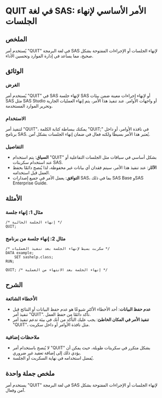<!--
Meta Description: # QUIT في لغة SAS: الأمر الأساسي لإنهاء الجلسات ## الملخص يُستخدم أمر "QUIT" في لغة البرمجة SAS لإنهاء الجلسات أو الإجراءات المفتوحة بشكل صحيح، مما يس...
Meta Keywords: sas, quit, أمر, الأمر, لإنهاء
-->

# QUIT في لغة SAS: الأمر الأساسي لإنهاء الجلسات

## الملخص
يُستخدم أمر "QUIT" في لغة البرمجة SAS لإنهاء الجلسات أو الإجراءات المفتوحة بشكل صحيح، مما يساعد في إدارة الموارد وتحسين الأداء.

## الوثائق
### الغرض
يُستخدم أمر "QUIT" في SAS لإنهاء جلسة SAS أو لإنهاء إجراءات معينة ضمن بيئات SAS مثل SAS Studio أو واجهات الأوامر. عند تنفيذ هذا الأمر، يتم إنهاء العمليات الجارية وتحرير الموارد المستخدمة.

### الاستخدام
لتنفيذ أمر "QUIT"، يمكنك ببساطة كتابة الكلمة "QUIT;" في نافذة الأوامر، أو داخل برنامج SAS. يُعتبر هذا الأمر بسيطًا ولكنه فعال في ضمان إنهاء الجلسات بشكل آمن.

### التفاصيل
- **السياق**: يتم استخدام "QUIT" بشكل أساسي في سياقات مثل الجلسات التفاعلية أو عند استخدام سكربتات SAS.
- **الآثار**: عند تنفيذ هذا الأمر، سيتم فقدان أي بيانات غير محفوظة، لذا يُنصح دائمًا بحفظ العمل قبل استخدامه.
- **التوافق**: يعمل الأمر في جميع إصدارات SAS، بما في ذلك SAS Base وSAS Enterprise Guide.

## الأمثلة
### مثال 1: إنهاء جلسة
```sas
/* إنهاء الجلسة الحالية */
QUIT;
```

### مثال 2: إنهاء جلسة من برنامج
```sas
/* سكربت بسيط لإنهاء الجلسة بعد تنفيذ العمليات */
DATA example;
    SET sashelp.class;
RUN;

QUIT; /* إنهاء الجلسة بعد الانتهاء من العملية */
```

## الشرح
### الأخطاء الشائعة
- **عدم حفظ البيانات**: أحد الأخطاء الأكثر شيوعًا هو عدم حفظ البيانات أو النتائج قبل تنفيذ أمر "QUIT". تأكد دائمًا من حفظ العمل.
- **تنفيذ الأمر في المكان الخاطئ**: يجب عليك التأكد من أنك في بيئة تدعم تنفيذ أمر "QUIT"، مثل نافذة الأوامر أو داخل سكربت.

### ملاحظات إضافية
- لا يُنصح باستخدام أمر "QUIT" بشكل متكرر في سكربتات طويلة، حيث يمكن أن يؤدي ذلك إلى إضافة تعقيد غير ضروري.
- يُفضل استخدامه في نهاية السكربت أو الجلسة.

## ملخص جملة واحدة
يستخدم أمر "QUIT" في لغة البرمجة SAS لإنهاء الجلسات أو الإجراءات المفتوحة بشكل آمن وفعال.